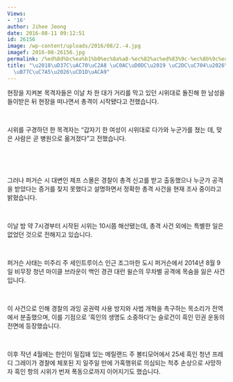 ```yaml
---
Views:
- '16'
author: Jihee Jeong
date: 2016-08-11 09:12:51
id: 26156
image: /wp-content/uploads/2016/08/2.-4.jpg
imagef: 2016-08-26156.jpg
permalink: /%ed%8d%bc%ea%b1%b0%ec%8a%a8-%ec%82%ac%ed%83%9c-%ec%8b%9c%ec%9c%84%ec%95%84%ec%88%98%eb%9d%bc%ec%9e%a5%ec%b4%9d%ea%b2%a9/
title: "\u2018\uD37C\uAC70\uC2A8 \uC0AC\uD0DC\u2019 \uC2DC\uC704\u2026\uC544\uC218\
  \uB77C\uC7A5\u2026\uCD1D\uACA9"
---
```


현장을 지켜본 목격자들은 이날 차 한 대가 거리를 막고 있던 시위대로 돌진해 한 남성을 들이받은 뒤 현장을 떠나면서 총격이 시작됐다고 전했습니다.

&nbsp;

시위를 구경하던 한 목격자는 “갑자기 한 여성이 시위대로 다가와 누군가를 쳤는 데, 맞은 사람은 곧 병원으로 옮겨졌다”고 전했습니다.

&nbsp;

&nbsp;

그러나 퍼거슨 시 대변인 제프 스몰은 경찰이 총격 신고를 받고 출동했으나 누군가 공격을 받았다는 증거를 찾지 못했다고 설명하면서 정확한 총격 사건을 현재 조사 중이라고 밝혔습니다.

&nbsp;

이날 밤 약 7시경부터 시작된 시위는 10시쯤 해산됐는데, 총격 사건 외에는 특별한 일은 없었던 것으로 전해지고 있습니다.

&nbsp;

퍼거슨 사태는 미주리 주 세인트루이스 인근 조그마한 도시 퍼거슨에서 2014년 8월 9일 비무장 청년 마이클 브라운이 백인 경관 대런 윌슨의 무차별 공격에 목숨을 잃은 사건입니다.

&nbsp;

이 사건으로 인해 경찰의 과잉 공권력 사용 방지와 사법 개혁을 촉구하는 목소리가 전역에서 분출했으며, 이를 기점으로 ‘흑인의 생명도 소중하다’는 슬로건이 흑인 민권 운동의 전면에 등장했습니다.

&nbsp;

이후 작년 4월에는 한인이 밀집돼 있는 메릴랜드 주 볼티모어에서 25세 흑인 청년 프레디 그레이가 경찰에 체포된 지 일주일 만에 가혹행위로 의심되는 척추 손상으로 사망하자 흑인 항의 시위가 번져 폭동으로까지 이어지기도 했습니다.